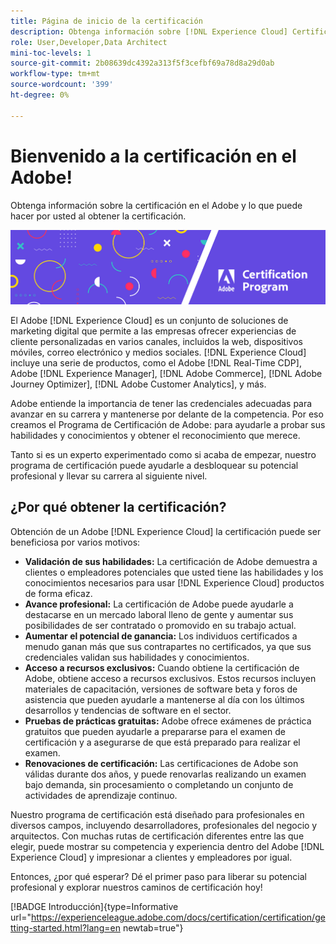 ```yaml
---
title: Página de inicio de la certificación
description: Obtenga información sobre [!DNL Experience Cloud] Certificación en el Adobe. Averigüe lo que puede hacer para usted obtener la certificación.
role: User,Developer,Data Architect
mini-toc-levels: 1
source-git-commit: 2b08639dc4392a313f5f3cefbf69a78d8a29d0ab
workflow-type: tm+mt
source-wordcount: '399'
ht-degree: 0%

---
```


# Bienvenido a la certificación en el Adobe!

Obtenga información sobre la certificación en el Adobe y lo que puede hacer por usted al obtener la certificación.

![Titular](/help/certifications/assets/home_banner_narrow.png)

El Adobe [!DNL Experience Cloud] es un conjunto de soluciones de marketing digital que permite a las empresas ofrecer experiencias de cliente personalizadas en varios canales, incluidos la web, dispositivos móviles, correo electrónico y medios sociales. [!DNL Experience Cloud] incluye una serie de productos, como el Adobe [!DNL Real-Time CDP], Adobe [!DNL Experience Manager], [!DNL Adobe Commerce], [!DNL Adobe Journey Optimizer], [!DNL Adobe Customer Analytics], y más.

Adobe entiende la importancia de tener las credenciales adecuadas para avanzar en su carrera y mantenerse por delante de la competencia. Por eso creamos el Programa de Certificación de Adobe: para ayudarle a probar sus habilidades y conocimientos y obtener el reconocimiento que merece.

Tanto si es un experto experimentado como si acaba de empezar, nuestro programa de certificación puede ayudarle a desbloquear su potencial profesional y llevar su carrera al siguiente nivel.

## ¿Por qué obtener la certificación?

Obtención de un Adobe [!DNL Experience Cloud] la certificación puede ser beneficiosa por varios motivos:

* **Validación de sus habilidades:** La certificación de Adobe demuestra a clientes o empleadores potenciales que usted tiene las habilidades y los conocimientos necesarios para usar [!DNL Experience Cloud] productos de forma eficaz.
* **Avance profesional:** La certificación de Adobe puede ayudarle a destacarse en un mercado laboral lleno de gente y aumentar sus posibilidades de ser contratado o promovido en su trabajo actual.
* **Aumentar el potencial de ganancia:** Los individuos certificados a menudo ganan más que sus contrapartes no certificados, ya que sus credenciales validan sus habilidades y conocimientos.
* **Acceso a recursos exclusivos:** Cuando obtiene la certificación de Adobe, obtiene acceso a recursos exclusivos. Estos recursos incluyen materiales de capacitación, versiones de software beta y foros de asistencia que pueden ayudarle a mantenerse al día con los últimos desarrollos y tendencias de software en el sector.
* **Pruebas de prácticas gratuitas:** Adobe ofrece exámenes de práctica gratuitos que pueden ayudarle a prepararse para el examen de certificación y a asegurarse de que está preparado para realizar el examen.
* **Renovaciones de certificación:** Las certificaciones de Adobe son válidas durante dos años, y puede renovarlas realizando un examen bajo demanda, sin procesamiento o completando un conjunto de actividades de aprendizaje continuo.

Nuestro programa de certificación está diseñado para profesionales en diversos campos, incluyendo desarrolladores, profesionales del negocio y arquitectos. Con muchas rutas de certificación diferentes entre las que elegir, puede mostrar su competencia y experiencia dentro del Adobe [!DNL Experience Cloud] y impresionar a clientes y empleadores por igual.

Entonces, ¿por qué esperar? Dé el primer paso para liberar su potencial profesional y explorar nuestros caminos de certificación hoy!

[!BADGE Introducción]{type=Informative url="https://experienceleague.adobe.com/docs/certification/certification/getting-started.html?lang=en newtab=true"}
